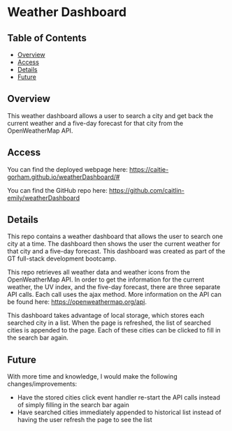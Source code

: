 # Weather Dashboard

## Table of Contents 

* [Overview](#Overview)
* [Access](#Access)
* [Details](#Details)
* [Future](#Future)


## Overview

This weather dashboard allows a user to search a city and get back the current weather and a five-day forecast for that city from the OpenWeatherMap API. 

## Access

You can find the deployed webpage here: https://caitie-gorham.github.io/weatherDashboard/#

You can find the GitHub repo here: https://github.com/caitlin-emily/weatherDashboard

## Details

This repo contains a weather dashboard that allows the user to search one city at a time. The dashboard then shows the user the current weather for that city and a five-day forecast. This dashboard was created as part of the GT full-stack development bootcamp.

This repo retrieves all weather data and weather icons from the OpenWeatherMap API. In order to get the information for the current weather, the UV index, and the five-day forecast, there are three separate API calls. Each call uses the ajax method. More information on the API can be found here: https://openweathermap.org/api. 

This dashboard takes advantage of local storage, which stores each searched city in a list. When the page is refreshed, the list of searched cities is appended to the page. Each of these cities can be clicked to fill in the  search bar again. 

## Future

With more time and knowledge, I would make the following changes/improvements:

* Have the stored cities click event handler re-start the API calls instead of simply filling in the search bar again
* Have searched cities immediately appended to historical list instead of having the user refresh the page to see the list
